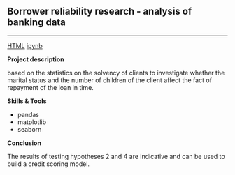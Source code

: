 Borrower reliability research - analysis of banking data
--------------------------------------------------------
--------------------------------------------------------

[HTML](https://github.com/annashabanova/Portfolio/blob/f4224b9a4fb7d08ce9b74bc087534b50ff969e97/Borrower%20reliability%20research/2%20Borrower%20reliability%20research-2.html) [ipynb](https://github.com/annashabanova/Portfolio/blob/c86f91d67114217a7b2fcd6656202a6c0cc3a78e/Borrower%20reliability%20research/2%20Borrower%20reliability%20research.ipynb)

**Project description**

based on the statistics on the solvency of clients to investigate whether the marital status and the number of children of the client affect the fact of repayment of the loan in time.

**Skills & Tools**
- pandas
- matplotlib
- seaborn

**Conclusion**

The results of testing hypotheses 2 and 4 are indicative and can be used to build a credit scoring model.
